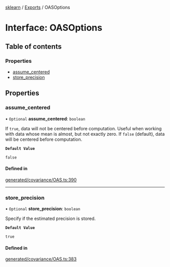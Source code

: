 [sklearn](../readme.md) / [Exports](../modules.md) / OASOptions

# Interface: OASOptions

## Table of contents

### Properties

- [assume\_centered](OASOptions.md#assume_centered)
- [store\_precision](OASOptions.md#store_precision)

## Properties

### assume\_centered

• `Optional` **assume\_centered**: `boolean`

If `true`, data will not be centered before computation. Useful when working with data whose mean is almost, but not exactly zero. If `false` (default), data will be centered before computation.

**`Default Value`**

`false`

#### Defined in

[generated/covariance/OAS.ts:390](https://github.com/transitive-bullshit/scikit-learn-ts/blob/367336a/packages/sklearn/src/generated/covariance/OAS.ts#L390)

___

### store\_precision

• `Optional` **store\_precision**: `boolean`

Specify if the estimated precision is stored.

**`Default Value`**

`true`

#### Defined in

[generated/covariance/OAS.ts:383](https://github.com/transitive-bullshit/scikit-learn-ts/blob/367336a/packages/sklearn/src/generated/covariance/OAS.ts#L383)
